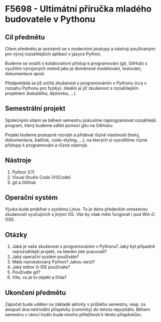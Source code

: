 # F5698 - Ultimátní příručka mladého budovatele v Pythonu

## Cíl předmětu

Cílem předmětu je seznámit se s moderními postupy a nástroji používanými pro vývoj rozsáhlejších aplikací v jazyce Python.

Budeme se snažit o kolaborativní přístup k programování (git, GitHub) s využitím vývojových metod jako je doménové modelování, testování, dokumentace apod.

Předpokládá se již určitá zkušenost s programováním v Pythonu (cca v rozsahu Pythonu pro fyziky). Ideální je již zkušenost s rozsáhlejším projektem (bakalářka, diplomka, ...). 

## Semestrální projekt

Společnými silami se během semestru pokusíme naprogramovat rozsáhlejší program, který budeme sdílet pomocí gitu na GitHubu.

Projekt budeme postupně rozvíjet a přidávat různé vlastnosti (testy, dokumentace, balíček, code-styling, ...), na kterých si vysvětlíme různé přístupy k programování a různé nástroje.

## Nástroje

1. Python 3.11
2. Visual Studio Code (VSCode)
3. git a GitHub

## Operační systém

Výuka bude probíhat v systému Linux. To je dáno především omezenou zkušeností vyučujících s jinými OS. Vše by však mělo fungovat i pod Win či OSX.

## Otázky

1. Jaká je vaše zkušenost s programováním v Pythonu? Jaký byl případně nejrozsáhlejší projekt, na kterém jste pracovali?
2. Jaký operační systém používáte?
3. Máte nainstalovaný Python? Jakou verzi?
4. Jaký editor či IDE používáte?
5. Používáte git?
6. Víte, co je to objekt a třída?

## Ukončení předmětu

Zápočet bude udělen na základě aktivity v průběhu semestru, resp. za alespoň dva netriviální příspěvky (commity) do tohoto repozitáře. Během semestru v rámci hodin bude mnoho příležitostí k těmto příspěvkům.
